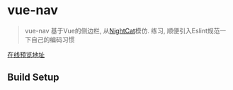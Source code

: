 # vue-nav

> vue-nav
基于Vue的侧边栏, 从[NightCat](https://github.com/NightCatSama)模仿. 练习, 顺便引入Eslint规范一下自己的编码习惯




[在线预览地址](https://caraws.github.io/vue-nav/dist)
## Build Setup




